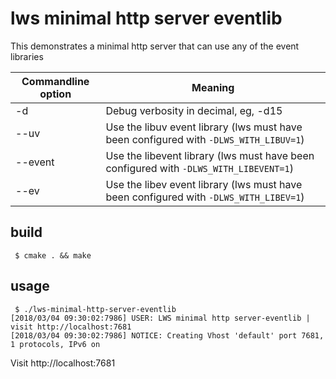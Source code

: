 # lws minimal http server eventlib

This demonstrates a minimal http server that can use any of the event libraries

Commandline option|Meaning
---|---
-d <loglevel>|Debug verbosity in decimal, eg, -d15
--uv|Use the libuv event library (lws must have been configured with `-DLWS_WITH_LIBUV=1`)
--event|Use the libevent library (lws must have been configured with `-DLWS_WITH_LIBEVENT=1`)
--ev|Use the libev event library (lws must have been configured with `-DLWS_WITH_LIBEV=1`)

## build

```
 $ cmake . && make
```

## usage

```
 $ ./lws-minimal-http-server-eventlib
[2018/03/04 09:30:02:7986] USER: LWS minimal http server-eventlib | visit http://localhost:7681
[2018/03/04 09:30:02:7986] NOTICE: Creating Vhost 'default' port 7681, 1 protocols, IPv6 on
```

Visit http://localhost:7681

